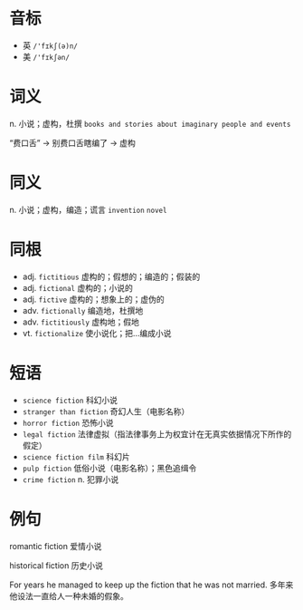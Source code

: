 # 音标

- 英 `/'fɪkʃ(ə)n/`
- 美 `/'fɪkʃən/`

# 词义

n. 小说；虚构，杜撰
`books and stories about imaginary people and events`



“费口舌” → 别费口舌瞎编了 → 虚构

# 同义

n. 小说；虚构，编造；谎言
`invention` `novel`

# 同根

- adj. `fictitious` 虚构的；假想的；编造的；假装的
- adj. `fictional` 虚构的；小说的
- adj. `fictive` 虚构的；想象上的；虚伪的
- adv. `fictionally` 编造地，杜撰地
- adv. `fictitiously` 虚构地；假地
- vt. `fictionalize` 使小说化；把…编成小说

# 短语

- `science fiction` 科幻小说
- `stranger than fiction` 奇幻人生（电影名称）
- `horror fiction` 恐怖小说
- `legal fiction` 法律虚拟（指法律事务上为权宜计在无真实依据情况下所作的假定）
- `science fiction film` 科幻片
- `pulp fiction` 低俗小说（电影名称）；黑色追缉令
- `crime fiction` n. 犯罪小说

# 例句

romantic fiction
爱情小说

historical fiction
历史小说

For years he managed to keep up the fiction that he was not married.
多年来他设法一直给人一种未婚的假象。


